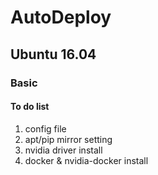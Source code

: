 # AutoDeploy
## Ubuntu 16.04
### Basic
#### To do list
1. config file
2. apt/pip mirror setting
3. nvidia driver install
4. docker & nvidia-docker install